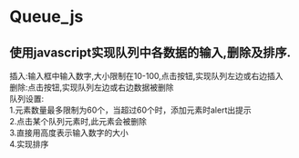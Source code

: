 # Queue_js
使用javascript实现队列中各数据的输入,删除及排序.<br/>
--
插入:输入框中输入数字,大小限制在10-100,点击按钮,实现队列左边或右边插入<br/>
删除:点击按钮,实现队列左边或右边数据被删除<br/>
队列设置:<br/>
  1.元素数量最多限制为60个，当超过60个时，添加元素时alert出提示<br/>
  2.点击某个队列元素时,此元素会被删除<br/>
  3.直接用高度表示输入数字的大小<br/>
  4.实现排序<br/>
